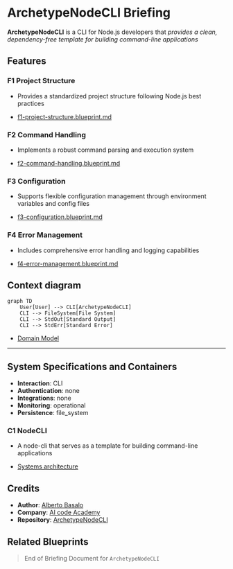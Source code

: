 # **ArchetypeNodeCLI** Briefing

**ArchetypeNodeCLI** is a CLI for Node.js developers that _provides a clean, dependency-free template for building command-line applications_

## Features

### F1 Project Structure

- Provides a standardized project structure following Node.js best practices

- [f1-project-structure.blueprint.md](/docs/f1-project-structure.blueprint.md)

### F2 Command Handling

- Implements a robust command parsing and execution system

- [f2-command-handling.blueprint.md](/docs/f2-command-handling.blueprint.md)

### F3 Configuration

- Supports flexible configuration management through environment variables and config files

- [f3-configuration.blueprint.md](/docs/f3-configuration.blueprint.md)

### F4 Error Management

- Includes comprehensive error handling and logging capabilities

- [f4-error-management.blueprint.md](/docs/f4-error-management.blueprint.md)

## Context diagram

```mermaid
graph TD
    User[User] --> CLI[ArchetypeNodeCLI]
    CLI --> FileSystem[File System]
    CLI --> StdOut[Standard Output]
    CLI --> StdErr[Standard Error]
```

- [Domain Model](/docs/domain-model.blueprint.md)

---

## System Specifications and Containers

- **Interaction**: CLI
- **Authentication**: none
- **Integrations**: none
- **Monitoring**: operational
- **Persistence**: file_system

### C1 NodeCLI

- A node-cli that serves as a template for building command-line applications

- [Systems architecture](/docs/systems-architecture.blueprint.md)

## Credits

- **Author**: [Alberto Basalo](https://albertobasalo.dev)
- **Company**: [AI code Academy](https://aicode.academy)
- **Repository**: [ArchetypeNodeCLI](https://github.com/AIcodeAcademy/ArchetypeNodeCLI)

## Related Blueprints

> End of Briefing Document for `ArchetypeNodeCLI` 